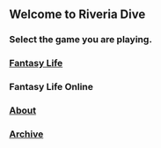 ## Welcome to Riveria Dive
### Select the game you are playing.

### [Fantasy Life](https://riveriaexplorer.herokuapp.com)
### Fantasy Life Online
### [About](https://riveriadive.github.io/about)
### [Archive](https://riveriadive.github.io/locations)
